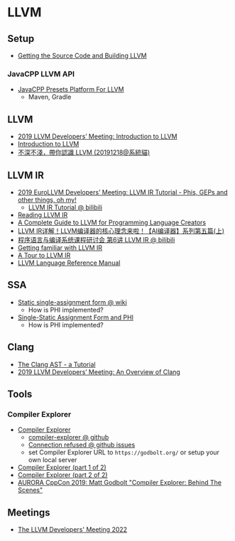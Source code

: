 # LLVM

## Setup
- [Getting the Source Code and Building LLVM](https://llvm.org/docs/GettingStarted.html#getting-the-source-code-and-building-llvm)
### JavaCPP LLVM API
- [JavaCPP Presets Platform For LLVM](https://mvnrepository.com/artifact/org.bytedeco/llvm-platform/15.0.3-1.5.8)
  - Maven, Gradle

## LLVM
- [2019 LLVM Developers’ Meeting: Introduction to LLVM](https://youtu.be/J5xExRGaIIY)
- [Introduction to LLVM](https://www.youtube.com/playlist?list=PLDSTpI7ZVmVnvqtebWnnI8YeB8bJoGOyv)
- [不深不淺，帶你認識 LLVM (20191218@系統貓)](https://youtu.be/RzrHuP2aVEg)

## LLVM IR
- [2019 EuroLLVM Developers’ Meeting: LLVM IR Tutorial - Phis, GEPs and other things, oh my!](https://youtu.be/m8G_S5LwlTo)
	- [LLVM IR Tutorial @ bilibili]()
- [Reading LLVM IR](https://youtu.be/obGknoTitYM)
- [A Complete Guide to LLVM for Programming Language Creators](https://mukulrathi.com/create-your-own-programming-language/llvm-ir-cpp-api-tutorial/)
- [LLVM IR详解！LLVM编译器的核心理念来啦！【AI编译器】系列第五篇(上)](https://youtu.be/uvGDelc6Ka4)
- [程序语言与编译系统课程研讨会 第6讲 LLVM IR @ bilibili](https://www.bilibili.com/video/BV1P3411B7YB/?share_source=copy_web&vd_source=afddc1f6e07c3046ed07519aa34370fd)
- [Getting familiar with LLVM IR](https://subscription.packtpub.com/book/application-development/9781785280801/1/ch01lvl1sec09/getting-familiar-with-llvm-ir)
- [A Tour to LLVM IR](https://zhuanlan.zhihu.com/p/66793637)
- [LLVM Language Reference Manual](https://llvm.org/docs/LangRef.html)

## SSA
- [Static single-assignment form @ wiki](https://en.wikipedia.org/wiki/Static_single-assignment_form)
  - How is PHI implemented?
- [Single-Static Assignment Form and PHI](https://mapping-high-level-constructs-to-llvm-ir.readthedocs.io/en/latest/control-structures/ssa-phi.html)
  - How is PHI implemented?

## Clang
- [The Clang AST - a Tutorial](https://youtu.be/VqCkCDFLSsc)
- [2019 LLVM Developers’ Meeting: An Overview of Clang](https://youtu.be/J5xExRGaIIY)

## Tools
### Compiler Explorer
- [Compiler Explorer](https://godbolt.org/)
	- [compiler-explorer @ github](https://github.com/compiler-explorer/compiler-explorer)
	- [Connection refused @ github issues](https://github.com/ogrebenyuk/compilerexplorer/issues/3)
	- set Compiler Explorer URL to `https://godbolt.org/` or setup your own local server
- [Compiler Explorer (part 1 of 2)](https://youtu.be/4_HL3PH4wDg)
- [Compiler Explorer (part 2 of 2)](https://youtu.be/1u_ku_OJPDg)
- [AURORA CppCon 2019: Matt Godbolt "Compiler Explorer: Behind The Scenes"](https://youtu.be/kIoZDUd5DKw)

## Meetings
- [The LLVM Developers' Meeting 2022](https://llvm.swoogo.com/2022devmtg/2359289)